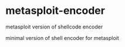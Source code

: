 # metasploit-encoder
metasploit version of shellcode encoder

minimal version of shell encoder for metasploit
